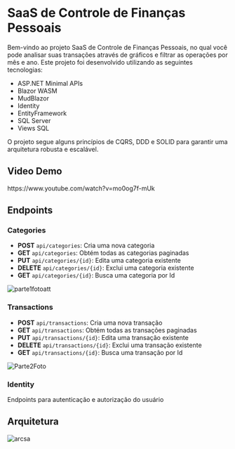 <body>
    <h1>SaaS de Controle de Finanças Pessoais</h1>
    <p>Bem-vindo ao projeto SaaS de Controle de Finanças Pessoais, no qual você pode analisar suas transações através de gráficos e filtrar as operações por mês e ano. Este projeto foi desenvolvido utilizando as seguintes tecnologias:</p>
    <ul>
        <li>ASP.NET Minimal APIs</li>
        <li>Blazor WASM</li>
        <li>MudBlazor</li>
        <li>Identity</li>
        <li>EntityFramework</li>
        <li>SQL Server</li>
        <li>Views SQL</li>
    </ul>
    <p>O projeto segue alguns princípios de CQRS, DDD e SOLID para garantir uma arquitetura robusta e escalável.</p>

  <h2>Video Demo</h2>
https://www.youtube.com/watch?v=mo0og7f-mUk

   <h2>Endpoints</h2>
    <h3>Categories</h3>
    <ul>
        <li><strong>POST</strong> <code>api/categories</code>: Cria uma nova categoria</li>
        <li><strong>GET</strong> <code>api/categories</code>: Obtém todas as categorias paginadas</li>
        <li><strong>PUT</strong> <code>api/categories/{id}</code>: Edita uma categoria existente</li>
        <li><strong>DELETE</strong> <code>api/categories/{id}</code>: Exclui uma categoria existente</li>
        <li><strong>GET</strong> <code>api/categories/{id}</code>: Busca uma categoria por Id</li>
    </ul>
    

![parte1fotoatt](https://github.com/user-attachments/assets/0201fd9f-3de2-4acd-a430-ee9347cfbc9b)


   <h3>Transactions</h3>
    <ul>
        <li><strong>POST</strong> <code>api/transactions</code>: Cria uma nova transação</li>
        <li><strong>GET</strong> <code>api/transactions</code>: Obtém todas as transações paginadas</li>
        <li><strong>PUT</strong> <code>api/transactions/{id}</code>: Edita uma transação existente</li>
        <li><strong>DELETE</strong> <code>api/transactions/{id}</code>: Exclui uma transação existente</li>
        <li><strong>GET</strong> <code>api/transactions/{id}</code>: Busca uma transação por Id</li>
    </ul>
    
![Parte2Foto](https://github.com/user-attachments/assets/52a3c14d-2cb6-41de-9454-f1540c90744c)

   <h3>Identity</h3>
    <p>Endpoints para autenticação e autorização do usuário</p>
    

   <h2>Arquitetura</h2>
   
  ![arcsa](https://github.com/user-attachments/assets/588d20e7-64a4-44ed-a0d3-835a1cabb647)

</body>
